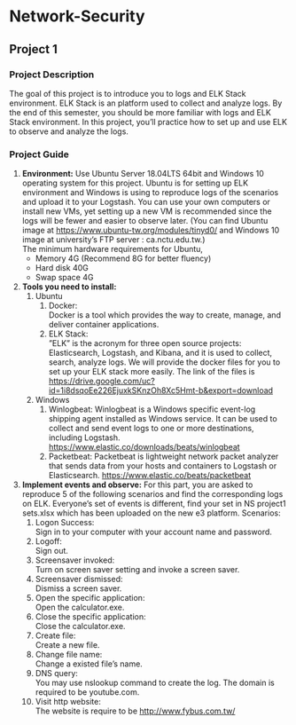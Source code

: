 # Network-Security
## Project 1
### Project Description
The goal of this project is to introduce you to logs and ELK Stack environment. ELK Stack is an
platform used to collect and analyze logs. By the end of this semester, you should be more familiar with
logs and ELK Stack environment. In this project, you’ll practice how to set up and use ELK to observe
and analyze the logs.
### Project Guide
1. **Environment:** Use Ubuntu Server 18.04LTS 64bit and Windows 10 operating system for this
project. Ubuntu is for setting up ELK environment and Windows is using to reproduce logs of the
scenarios and upload it to your Logstash. You can use your own computers or install new VMs, yet
setting up a new VM is recommended since the logs will be fewer and easier to observe later. (You
can find Ubuntu image at https://www.ubuntu-tw.org/modules/tinyd0/ and Windows 10 image at
university’s FTP server : ca.nctu.edu.tw.)\
The minimum hardware requirements for Ubuntu,
    - Memory 4G (Recommend 8G for better fluency)  
    - Hard disk 40G
    - Swap space 4G
2. **Tools you need to install:**
    1. Ubuntu
        1. Docker:\
            Docker is a tool which provides the way to create, manage, and deliver container applications.
        2. ELK Stack:\
            ”ELK” is the acronym for three open source projects: Elasticsearch, Logstash, and
            Kibana, and it is used to collect, search, analyze logs. We will provide the docker files for
            you to set up your ELK stack more easily. The link of the files is
            https://drive.google.com/uc?id=1i8dsqoEe226EjuxkSKnzOh8Xc5Hmt-b&export=download
    2. Windows
        1. Winlogbeat:
            Winlogbeat is a Windows specific event-log shipping agent installed as Windows service. It
            can be used to collect and send event logs to one or more destinations, including Logstash.
            https://www.elastic.co/downloads/beats/winlogbeat
        2. Packetbeat:
            Packetbeat is lightweight network packet analyzer that sends data from your hosts and
            containers to Logstash or Elasticsearch. https://www.elastic.co/beats/packetbeat
3. **Implement events and observe:** For this part, you are asked to reproduce 5 of the following
scenarios and find the corresponding logs on ELK. Everyone’s set of events is different, find your
set in NS project1 sets.xlsx which has been uploaded on the new e3 platform. Scenarios:
    1. Logon Success:\
        Sign in to your computer with your account name and password.
    2. Logoff:\
        Sign out.
    3. Screensaver invoked:\
        Turn on screen saver setting and invoke a screen saver.
    4. Screensaver dismissed:\
        Dismiss a screen saver.
    5. Open the specific application:\
        Open the calculator.exe.
    6. Close the specific application:\
        Close the calculator.exe.
    7. Create file:\
        Create a new file.
    8. Change file name:\
        Change a existed file’s name.
    9. DNS query:\
        You may use nslookup command to create the log. The domain is required to be youtube.com.
    10. Visit http website:\
        The website is require to be http://www.fybus.com.tw/
